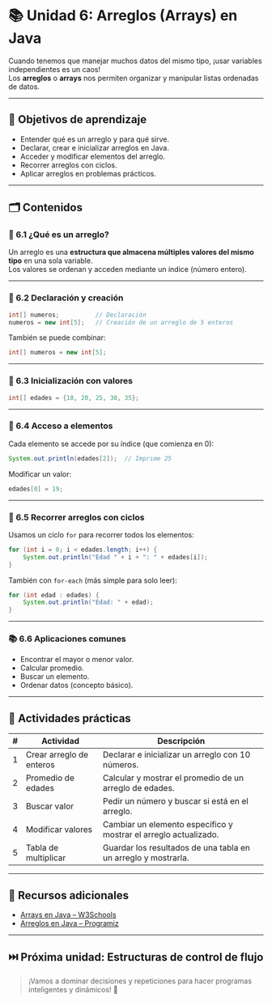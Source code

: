 # 📚 Unidad 6: Arreglos (Arrays) en Java

Cuando tenemos que manejar muchos datos del mismo tipo, ¡usar variables independientes es un caos!  
Los **arreglos** o **arrays** nos permiten organizar y manipular listas ordenadas de datos.  

---

## 🎯 Objetivos de aprendizaje

- Entender qué es un arreglo y para qué sirve.
- Declarar, crear e inicializar arreglos en Java.
- Acceder y modificar elementos del arreglo.
- Recorrer arreglos con ciclos.
- Aplicar arreglos en problemas prácticos.

---

## 🗂 Contenidos

### 🧩 6.1 ¿Qué es un arreglo?

Un arreglo es una **estructura que almacena múltiples valores del mismo tipo** en una sola variable.  
Los valores se ordenan y acceden mediante un índice (número entero).

---

### 📝 6.2 Declaración y creación

```java
int[] numeros;          // Declaración
numeros = new int[5];   // Creación de un arreglo de 5 enteros
```

También se puede combinar:

```java
int[] numeros = new int[5];
```

---

### 🎯 6.3 Inicialización con valores

```java
int[] edades = {18, 20, 25, 30, 35};
```

---

### 🔢 6.4 Acceso a elementos

Cada elemento se accede por su índice (que comienza en 0):

```java
System.out.println(edades[2]);  // Imprime 25
```

Modificar un valor:

```java
edades[0] = 19;
```

---

### 🔄 6.5 Recorrer arreglos con ciclos

Usamos un ciclo `for` para recorrer todos los elementos:

```java
for (int i = 0; i < edades.length; i++) {
    System.out.println("Edad " + i + ": " + edades[i]);
}
```

También con `for-each` (más simple para solo leer):

```java
for (int edad : edades) {
    System.out.println("Edad: " + edad);
}
```

---

### 📚 6.6 Aplicaciones comunes

* Encontrar el mayor o menor valor.
* Calcular promedio.
* Buscar un elemento.
* Ordenar datos (concepto básico).

---

## 🧪 Actividades prácticas

| # | Actividad                | Descripción                                                      |
| - | ------------------------ | ---------------------------------------------------------------- |
| 1 | Crear arreglo de enteros | Declarar e inicializar un arreglo con 10 números.                |
| 2 | Promedio de edades       | Calcular y mostrar el promedio de un arreglo de edades.          |
| 3 | Buscar valor             | Pedir un número y buscar si está en el arreglo.                  |
| 4 | Modificar valores        | Cambiar un elemento específico y mostrar el arreglo actualizado. |
| 5 | Tabla de multiplicar     | Guardar los resultados de una tabla en un arreglo y mostrarla.   |

---

## 📘 Recursos adicionales

* [Arrays en Java – W3Schools](https://www.w3schools.com/java/java_arrays.asp)
* [Arreglos en Java – Programiz](https://www.programiz.com/java-programming/arrays)

---

## ⏭️ Próxima unidad: Estructuras de control de flujo

> ¡Vamos a dominar decisiones y repeticiones para hacer programas inteligentes y dinámicos! 🚦
